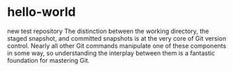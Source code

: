 # hello-world
new test repository
The distinction between the working directory, the staged snapshot, and committed snapshots is at the very core of Git version control. Nearly all other Git commands manipulate one of these components in some way, so understanding the interplay between them is a fantastic foundation for mastering Git.
